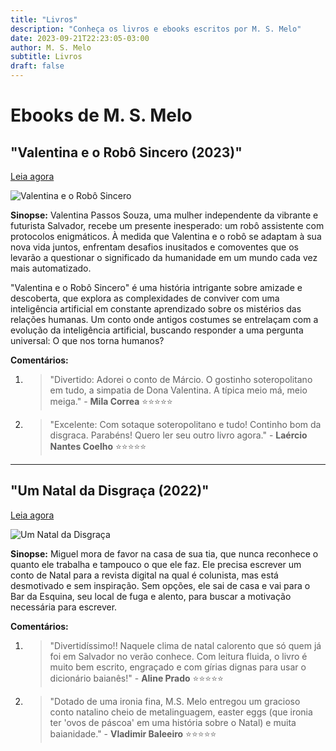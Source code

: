 ```yaml
---
title: "Livros"
description: "Conheça os livros e ebooks escritos por M. S. Melo"
date: 2023-09-21T22:23:05-03:00
author: M. S. Melo
subtitle: Livros
draft: false
---
```


# Ebooks de M. S. Melo

## "Valentina e o Robô Sincero (2023)"

[Leia agora](https://www.amazon.com.br/dp/B0CN3KTJYR/ref=sr_1_1?__mk_pt_BR=%C3%85M%C3%85%C5%BD%C3%95%C3%91&crid=299AOY2BEWKH7&keywords=valentina+e+o+robo&qid=1699632753&sprefix=valentina+e+o+robo%2Caps%2C213&sr=8-1)


![Valentina e o Robô Sincero](/images/valentina-e-o-robo-sincero.jpg)

**Sinopse:**
Valentina Passos Souza, uma mulher independente da vibrante e futurista Salvador, recebe um presente inesperado: um robô assistente com protocolos enigmáticos. À medida que Valentina e o robô se adaptam à sua nova vida juntos, enfrentam desafios inusitados e comoventes que os levarão a questionar o significado da humanidade em um mundo cada vez mais automatizado.

"Valentina e o Robô Sincero" é uma história intrigante sobre amizade e descoberta, que explora as complexidades de conviver com uma inteligência artificial em constante aprendizado sobre os mistérios das relações humanas. Um conto onde antigos costumes se entrelaçam com a evolução da inteligência artificial, buscando responder a uma pergunta universal: O que nos torna humanos?

**Comentários:**
1. > "Divertido: Adorei o conto de Márcio. O gostinho soteropolitano em tudo, a simpatia de Dona Valentina. A típica meio má, meio meiga." - **Mila Correa** ⭐⭐⭐⭐⭐
2. > "Excelente: Com sotaque soteropolitano e tudo! Continho bom da disgraca. Parabéns! Quero ler seu outro livro agora." - **Laércio Nantes Coelho** ⭐⭐⭐⭐⭐

---

## "Um Natal da Disgraça (2022)"

[Leia agora](https://www.amazon.com.br/Um-Natal-Disgra%C3%A7a-M-Melo-ebook/dp/B0BQ4NTXSG)

![Um Natal da Disgraça](/images/um-natal-da-disgraca.jpg)

**Sinopse:**
Miguel mora de favor na casa de sua tia, que nunca reconhece o quanto ele trabalha e tampouco o que ele faz. Ele precisa escrever um conto de Natal para a revista digital na qual é colunista, mas está desmotivado e sem inspiração. Sem opções, ele sai de casa e vai para o Bar da Esquina, seu local de fuga e alento, para buscar a motivação necessária para escrever.

**Comentários:**
1. > "Divertidíssimo!! Naquele clima de natal calorento que só quem já foi em Salvador no verão conhece. Com leitura fluida, o livro é muito bem escrito, engraçado e com gírias dignas para usar o dicionário baianês!" - **Aline Prado** ⭐⭐⭐⭐⭐
2. > "Dotado de uma ironia fina, M.S. Melo entregou um gracioso conto natalino cheio de metalinguagem, easter eggs (que ironia ter 'ovos de páscoa' em uma história sobre o Natal) e muita baianidade." - **Vladimir Baleeiro** ⭐⭐⭐⭐⭐
